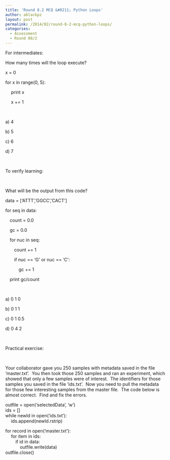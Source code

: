 ```yaml
---
title: 'Round 8.2 MCQ &#8211; Python Loops'
author: ablackpz
layout: post
permalink: /2014/02/round-8-2-mcq-python-loops/
categories:
  - Assessment
  - Round 08/2
---
```

For intermediates:

How many times will the loop execute?

x = 0

for x in range(0, 5):

&emsp; print x

&emsp; x += 1

&nbsp;

a) 4

b) 5

c) 6

d) 7

&nbsp;

To verify learning:

&nbsp;

What will be the output from this code?

data = [&#8216;ATTT&#8217;,&#8217;GGCC&#8217;,&#8217;CACT&#8217;]

for seq in data:

&emsp;count = 0.0

&emsp;gc = 0.0

&emsp;for nuc in seq:

&emsp;&emsp;count += 1

&emsp;&emsp;if nuc == &#8216;G&#8217; or nuc == &#8216;C':

&emsp;&emsp;&emsp;gc += 1

&emsp;print gc/count

&nbsp;

a) 0 1 0

b) 0 1 1

c) 0 1 0.5

d) 0 4 2

&nbsp;

Practical exercise:

&nbsp;

Your collaborator gave you 250 samples with metadata saved in the file &#8216;master.txt&#8217;.  You then took those 250 samples and ran an experiment, which showed that only a few samples were of interest.  The identifiers for those samples you saved in the file &#8216;ids.txt&#8217;.  Now you need to pull the metadata for those few interesting samples from the master file.  The code below is almost correct.  Find and fix the errors.

outfile = open(&#8216;selectedData&#8217;, &#8216;w&#8217;)  
ids = []  
while newId in open(&#8216;ids.txt&#8217;):  
&emsp; ids.append(newId.rstrip)

for record in open(&#8216;master.txt&#8217;):  
&emsp; for item in ids:  
&emsp;&emsp; if id in data:  
&emsp;&emsp;&emsp; outfile.write(data)  
outfile.close()

&nbsp;

&nbsp;